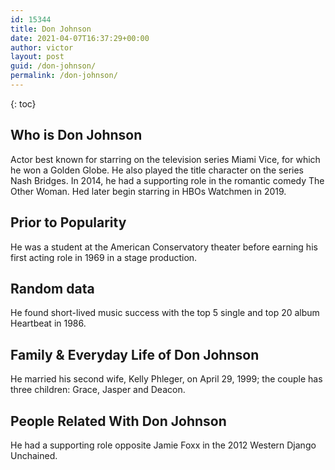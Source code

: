 ```yaml
---
id: 15344
title: Don Johnson
date: 2021-04-07T16:37:29+00:00
author: victor
layout: post
guid: /don-johnson/
permalink: /don-johnson/
---
```



{: toc}


## Who is Don Johnson



Actor best known for starring on the television series Miami Vice, for which he won a Golden Globe. He also played the title character on the series Nash Bridges. In 2014, he had a supporting role in the romantic comedy The Other Woman. Hed later begin starring in HBOs Watchmen in 2019.

                
                
                
## Prior to Popularity



He was a student at the American Conservatory theater before earning his first acting role in 1969 in a stage production.

                
                
                
## Random data



He found short-lived music success with the top 5 single and top 20 album Heartbeat in 1986.

                
                
                
## Family & Everyday Life of Don Johnson



He married his second wife, Kelly Phleger, on April 29, 1999; the couple has three children: Grace, Jasper and Deacon.

                
                
                
## People Related With Don Johnson



He had a supporting role opposite Jamie Foxx in the 2012 Western Django Unchained.

                
              
            
          
          
          